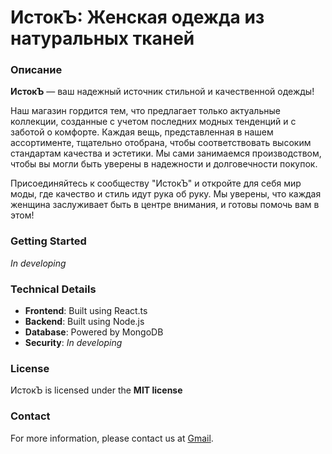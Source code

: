 # ИстокЪ: Женская одежда из натуральных тканей

### Описание
**ИстокЪ** — ваш надежный источник стильной и качественной одежды!

Наш магазин гордится тем, что предлагает только актуальные коллекции, созданные с учетом последних модных тенденций и с заботой о комфорте. Каждая вещь, представленная в нашем ассортименте, тщательно отобрана, чтобы соответствовать высоким стандартам качества и эстетики. Мы сами занимаемся производством, чтобы вы могли быть уверены в надежности и долговечности покупок.

Присоединяйтесь к сообществу "ИстокЪ" и откройте для себя мир моды, где качество и стиль идут рука об руку. Мы уверены, что каждая женщина заслуживает быть в центре внимания, и готовы помочь вам в этом!

### Getting Started

*In developing*

### Technical Details
* **Frontend**: Built using React.ts
* **Backend**: Built using Node.js
* **Database**: Powered by MongoDB
* **Security**: *In developing*

### License
ИстокЪ is licensed under the **MIT license**

### Contact
For more information, please contact us at [Gmail](radcevichaleksej@gmail.com).

